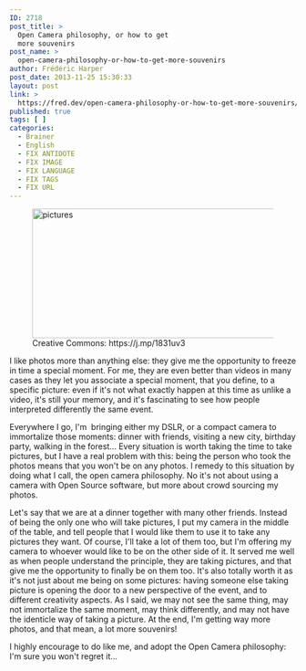 ```yaml
---
ID: 2718
post_title: >
  Open Camera philosophy, or how to get
  more souvenirs
post_name: >
  open-camera-philosophy-or-how-to-get-more-souvenirs
author: Frédéric Harper
post_date: 2013-11-25 15:30:33
layout: post
link: >
  https://fred.dev/open-camera-philosophy-or-how-to-get-more-souvenirs/
published: true
tags: [ ]
categories:
  - Brainer
  - English
  - FIX ANTIDOTE
  - FIX IMAGE
  - FIX LANGUAGE
  - FIX TAGS
  - FIX URL
---
```

<figure><img alt="pictures" src="http://fred.dev/wp-content/uploads/2013/11/pictures-600x227.jpg" width="600" height="227" /><figcaption> Creative Commons: https://j.mp/1831uv3</figcaption></figure>
I like photos more than anything else: they give me the opportunity to freeze in time a special moment. For me, they are even better than videos in many cases as they let you associate a special moment, that you define, to a specific picture: even if it's not what exactly happen at this time as unlike a video, it's still your memory, and it's fascinating to see how people interpreted differently the same event.

Everywhere I go, I'm  bringing either my DSLR, or a compact camera to immortalize those moments: dinner with friends, visiting a new city, birthday party, walking in the forest... Every situation is worth taking the time to take pictures, but I have a real problem with this: being the person who took the photos means that you won't be on any photos. I remedy to this situation by doing what I call, the open camera philosophy. No it's not about using a camera with Open Source software, but more about crowd sourcing my photos.

Let's say that we are at a dinner together with many other friends. Instead of being the only one who will take pictures, I put my camera in the middle of the table, and tell people that I would like them to use it to take any pictures they want. Of course, I'll take a lot of them too, but I'm offering my camera to whoever would like to be on the other side of it. It served me well as when people understand the principle, they are taking pictures, and that give me the opportunity to finally be on them too. It's also totally worth it as it's not just about me being on some pictures: having someone else taking picture is opening the door to a new perspective of the event, and to different creativity aspects. As I said, we may not see the same thing, may not immortalize the same moment, may think differently, and may not have the identicle way of taking a picture. At the end, I'm getting way more photos, and that mean, a lot more souvenirs!

I highly encourage to do like me, and adopt the Open Camera philosophy: I'm sure you won't regret it...
